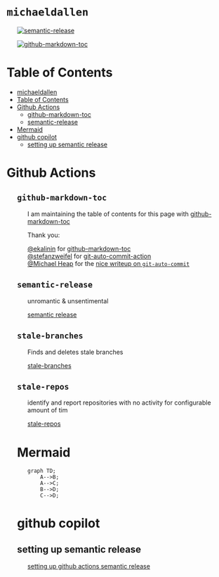 # `michaeldallen` 

<ul>

[![semantic-release](https://github.com/michaeldallen/michaeldallen/actions/workflows/semantic-release.yml/badge.svg)](https://github.com/michaeldallen/michaeldallen/actions/workflows/semantic-release.yml)

 [![github-markdown-toc](https://github.com/michaeldallen/michaeldallen/actions/workflows/github-markdown-toc.yml/badge.svg)](https://github.com/michaeldallen/michaeldallen/actions/workflows/github-markdown-toc.yml)

</ul>

# Table of Contents

<!--ts-->
* [michaeldallen](#michaeldallen)
* [Table of Contents](#table-of-contents)
* [Github Actions](#github-actions)
   * [github-markdown-toc](#github-markdown-toc)
   * [semantic-release](#semantic-release)
* [Mermaid](#mermaid)
* [github copilot](#github-copilot)
   * [setting up semantic release](#setting-up-semantic-release)
<!--te-->

# Github Actions

<ul>

## `github-markdown-toc`

<ul>

I am maintaining the table of contents for this page with [github-markdown-toc](https://github.com/ekalinin/github-markdown-toc.git)

Thank you:


[@ekalinin](https://github.com/ekalinin) for [github-markdown-toc](https://github.com/ekalinin/github-markdown-toc)
<br>
[@stefanzweifel](https://github.com/stefanzweifel) for [git-auto-commit-action](https://github.com/stefanzweifel/git-auto-commit-action)
<br>
[@Michael Heap](https://michaelheap.com/) for the [nice writeup on `git-auto-commit`](https://michaelheap.com/git-auto-commit/)
</ul>


## `semantic-release`

<ul>

unromantic & unsentimental

[semantic release](https://github.com/semantic-release/semantic-release)

</ul>



## `stale-branches`

<ul>

Finds and deletes stale branches

[stale-branches](https://github.com/marketplace/actions/stale-branches)

</ul>



## `stale-repos`

<ul>

identify and report repositories with no activity for configurable amount of tim

[stale-repos](https://github.com/marketplace/actions/stale-repos)

</ul>


# Mermaid

<ul>

```mermaid
graph TD;
    A-->B;
    A-->C;
    B-->D;
    C-->D;
```

</ul>

# github copilot

## setting up semantic release

<ul>

[setting up github actions semantic release](https://github.com/copilot/share/403a4116-0ac0-8421-b001-180224de4185)

</ul>


